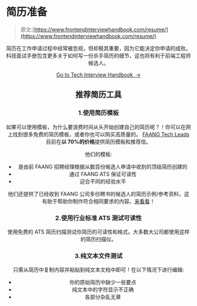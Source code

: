 # 简历准备

> 原文:[https://www.frontendinterviewhandbook.com/resume/](https://www.frontendinterviewhandbook.com/resume/)

<header>

简历在工作申请过程中经常被忽视，但却极其重要，因为它能决定你申请的成败。科技面试手册包含更多关于如何写一份杀手简历的细节，这也将有利于前端工程师候选人。

[Go to Tech Interview Handbook  →](https://www.techinterviewhandbook.org/resume/guide)

## 推荐简历工具[](#recommended-resume-tools "Direct link to heading")

### 1.使用简历模板[](#1-use-resume-templates "Direct link to heading")

如果可以使用模板，为什么要浪费时间从头开始创建自己的简历呢？！你可以在网上找到很多免费的简历模板，或者你也可以购买高质量的。 [FAANG Tech Leads](https://www.faangtechleads.com?utm_source=frontendinterviewhandbook&utm_medium=referral&utm_content=ats_template&aff=1e80c401fe7e2) 目前在**以 70%的价格**提供简历模板和推荐信。

他们的模板:

*   是由前 FAANG 招聘经理根据从数百份候选人申请中收到的顶级简历创建的
*   通过 FAANG ATS 保证可读性
*   迎合不同的经验水平

他们还提供了已经收到 FAANG 公司多份聘书的候选人的简历示例/参考资料，这有助于帮助你制作符合相同要求的内容。[来看看](https://www.faangtechleads.com?utm_source=frontendinterviewhandbook&utm_medium=referral&utm_content=ats_template&aff=1e80c401fe7e2)！

### 2.使用行业标准 ATS [](#2-test-readability-with-industry-standard-ats "Direct link to heading")测试可读性

使用免费的 ATS 简历扫描测试你简历的可读性和格式。大多数大公司都使用这样的简历扫描仪。

### 3.纯文本文件测试[](#3-the-plain-text-file-test "Direct link to heading")

只需从简历中复制内容并粘贴到纯文本文档中即可！在以下情况下进行编辑:

*   你的原始简历中缺少一些要点
*   纯文本中的字符显示不正确
*   各部分杂乱无章

</header>